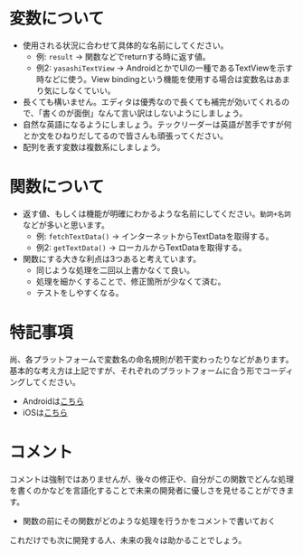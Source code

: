 # 変数について
- 使用される状況に合わせて具体的な名前にしてください。
  - 例: `result` -> 関数などでreturnする時に返す値。
  - 例2: `yasashiTextView` -> AndroidとかでUIの一種であるTextViewを示す時などに使う。View bindingという機能を使用する場合は変数名はあまり気にしなくていい。
- 長くても構いません。エディタは優秀なので長くても補完が効いてくれるので、「書くのが面倒」なんて言い訳はしないようにしましょう。
- 自然な英語になるようにしましょう。テックリーダーは英語が苦手ですが何とか文をひねりだしてるので皆さんも頑張ってください。
- 配列を表す変数は複数系にしましょう。

# 関数について
- 返す値、もしくは機能が明確にわかるような名前にしてください。`動詞+名詞`などが多いと思います。
  - 例: `fetchTextData()` -> インターネットからTextDataを取得する。
  - 例2: `getTextData()` -> ローカルからTextDataを取得する。
- 関数にする大きな利点は3つあると考えています。
  - 同じような処理を二回以上書かなくて良い。
  - 処理を細かくすることで、修正箇所が少なくて済む。
  - テストをしやすくなる。

# 特記事項
尚、各プラットフォームで変数名の命名規則が若干変わったりなどがあります。  
基本的な考え方は上記ですが、それぞれのプラットフォームに合う形でコーディングしてください。
- Androidは[こちら](./coding-conventions-android.md)
- iOSは[こちら](./coding-conventions-ios.md)

# コメント
コメントは強制ではありませんが、後々の修正や、自分がこの関数でどんな処理を書くのかなどを言語化することで未来の開発者に優しさを見せることができます。
- 関数の前にその関数がどのような処理を行うかをコメントで書いておく

これだけでも次に開発する人、未来の我々は助かることでしょう。